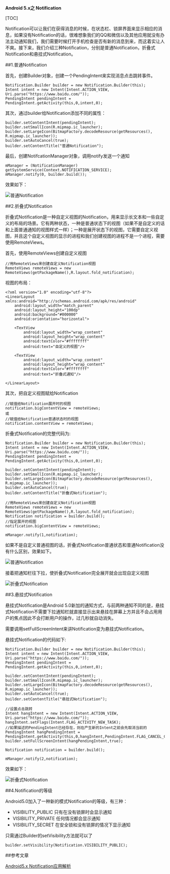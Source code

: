 **Android 5.x之 Notification**

[TOC]

Notification可以让我们在获得消息的时候，在状态栏、锁屏界面来显示相应的消息，如果没有Notification的话，很难想象我们的QQ和微信以及其他应用就没有办法主动通知我们，我们需要时候打开手机检查是否有新的消息到来，而这着实让人不爽。接下来，我们介绍三种Notification，分别是普通Notification，折叠式Notification和悬挂式Notification。

##1.普通Notification

首先，创建Builder对象，创建一个PendingIntent来实现消息点击跳转事件。

```
Notification.Builder builder = new Notification.Builder(this);
Intent intent = new Intent(Intent.ACTION_VIEW, Uri.parse("https://www.baidu.com/"));
PendingIntent pendingIntent = PendingIntent.getActivity(this,0,intent,0);
```

其次，通过builder给Notification添加不同的属性：

```
builder.setContentIntent(pendingIntent);
builder.setSmallIcon(R.mipmap.ic_launcher);
builder.setLargeIcon(BitmapFactory.decodeResource(getResources(), R.mipmap.ic_launcher));
builder.setAutoCancel(true);
builder.setContentTitle("普通Notification");
```

最后，创建NotifcationManager对象，调用notify发送一个通知

```
mManager = (NotificationManager) getSystemService(Context.NOTIFICATION_SERVICE);
mManager.notify(0, builder.build());
```

效果如下：


![普通Notification](http://img.blog.csdn.net/20160312221647150)


##2.折叠式Notification

折叠式Notification是一种自定义视图的Notification，用来显示长文本和一些自定义的布局的场景。它有两种状态，一种是普通状态下的视图（如果不是自定义的话和上面普通通知的视图样式一样）；一种是展开状态下的视图，它需要自定义视图，并且这个自定义视图的显示的进程和我们创建视图的进程不是一个进程，需要使用RemoteViews。

首先，使用RemoteViews创建自定义视图

```
//用RemoteViews来创建自定义Notification视图
RemoteViews remoteViews = new RemoteViews(getPackageName(),R.layout.fold_notification);
```

视图的布局：

```
<?xml version="1.0" encoding="utf-8"?>
<LinearLayout xmlns:android="http://schemas.android.com/apk/res/android"
    android:layout_width="match_parent"
    android:layout_height="100dp"
    android:background="#000000"
    android:orientation="horizontal">

    <TextView
        android:layout_width="wrap_content"
        android:layout_height="wrap_content"
        android:textColor="#ffffffff"
        android:text="自定义的视图"/>
    
    <TextView
        android:layout_width="wrap_content"
        android:layout_height="wrap_content"
        android:textColor="#ffffffff"
        android:text="折叠式通知"/>

</LinearLayout>
```
其次，把自定义视图赋给Notification

```
//赋值给Notification展开时的视图
notification.bigContentView = remoteViews;
或
//赋值给Notification普通状态时的视图
notification.contentView = remoteViews;
```

折叠式Notification的完整代码为:

```
Notification.Builder builder = new Notification.Builder(this);
Intent intent = new Intent(Intent.ACTION_VIEW, Uri.parse("https://www.baidu.com/"));
PendingIntent pendingIntent = PendingIntent.getActivity(this,0,intent,0);

builder.setContentIntent(pendingIntent);
builder.setSmallIcon(R.mipmap.ic_launcher);
builder.setLargeIcon(BitmapFactory.decodeResource(getResources(), R.mipmap.ic_launcher));
builder.setAutoCancel(true);
builder.setContentTitle("折叠式Notification");

//用RemoteViews来创建自定义Notification视图
RemoteViews remoteViews = new RemoteViews(getPackageName(),R.layout.fold_notification);
Notification notification = builder.build();
//指定展开的视图
notification.bigContentView = remoteViews;

mManager.notify(1,notification);
```

如果不是自定义普通视图的话，折叠式Notification普通状态和普通Notification没有什么区别，效果如下。

![普通Notification]()

接着把通知栏往下拉，使折叠式Notification完全展开就会出现自定义视图

![折叠式Notification](http://img.blog.csdn.net/20160312221555540)

##3.悬挂式Notification

悬挂式Notification是Android 5.0新加的通知方式，与前两种通知不同的是，悬挂式Notification不需要下拉通知栏就直接显示出来悬挂在屏幕上方并且不会占用用户的焦点因此不会打断用户的操作，过几秒就自动消失。

需要调用setFullScreenIntent来讲Notification变为悬挂式Notification。

悬挂式Notification的代码如下:

```
Notification.Builder builder = new Notification.Builder(this);
Intent intent = new Intent(Intent.ACTION_VIEW, Uri.parse("https://www.baidu.com/"));
PendingIntent pendingIntent = PendingIntent.getActivity(this,0,intent,0);

builder.setContentIntent(pendingIntent);
builder.setSmallIcon(R.mipmap.ic_launcher);
builder.setLargeIcon(BitmapFactory.decodeResource(getResources(), R.mipmap.ic_launcher));
builder.setAutoCancel(true);
builder.setContentTitle("悬挂式Notification");

//设置点击跳转
Intent hangIntent = new Intent(Intent.ACTION_VIEW, Uri.parse("https://www.baidu.com/"));
hangIntent.setFlags(Intent.FLAG_ACTIVITY_NEW_TASK);
//如果描述的PendingIntent已经存在，则在产生新的Intent之前会先取消当前的
PendingIntent hangPendingIntent = PendingIntent.getActivity(this,0,hangIntent,PendingIntent.FLAG_CANCEL_CURRENT);
builder.setFullScreenIntent(hangPendingIntent,true);

Notification notification = builder.build();

mManager.notify(2,notification);
```

效果如下：

![折叠式Notification](http://img.blog.csdn.net/20160312221613018)

##4.Notification的等级

Android5.0加入了一种新的模式Notification的等级，有三种：

*	VISIBILITY_PUBLIC 只有在没有锁屏时会显示通知
*	VISIBILITY_PRIVATE 任何情况都会显示通知
*	VISIBILITY_SECRET 在安全锁和没有锁屏的情况下显示通知

只需通过Builder的setVisibility方法就可以了

```
builder.setVisibility(Notification.VISIBILITY_PUBLIC);
```

##参考文章

[ Android5.x Notification应用解析 ](http://blog.csdn.net/itachi85/article/details/50096609)

